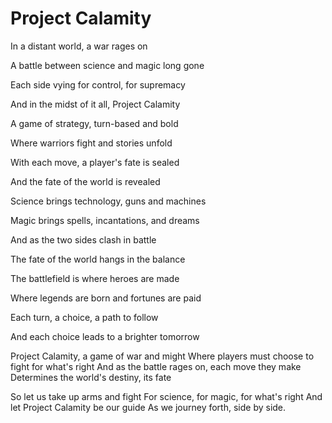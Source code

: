 # Project Calamity

In a distant world, a war rages on

A battle between science and magic long gone

Each side vying for control, for supremacy

And in the midst of it all, Project Calamity



A game of strategy, turn-based and bold

Where warriors fight and stories unfold

With each move, a player's fate is sealed

And the fate of the world is revealed



Science brings technology, guns and machines

Magic brings spells, incantations, and dreams

And as the two sides clash in battle

The fate of the world hangs in the balance



The battlefield is where heroes are made

Where legends are born and fortunes are paid

Each turn, a choice, a path to follow

And each choice leads to a brighter tomorrow

Project Calamity, a game of war and might
Where players must choose to fight for what's right
And as the battle rages on, each move they make
Determines the world's destiny, its fate

So let us take up arms and fight
For science, for magic, for what's right
And let Project Calamity be our guide
As we journey forth, side by side.
